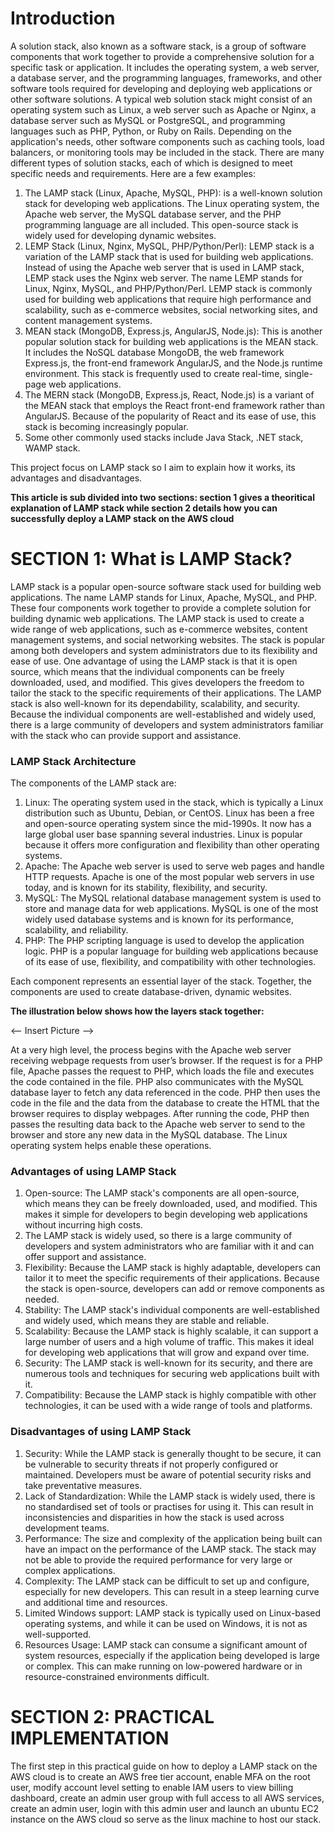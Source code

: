 # __Introduction__
A solution stack, also known as a software stack, is a group of software components that work together to provide a comprehensive solution for a specific task or application. It includes the operating system, a web server, a database server, and the programming languages, frameworks, and other software tools required for developing and deploying web applications or other software solutions.
A typical web solution stack might consist of an operating system such as Linux, a web server such as Apache or Nginx, a database server such as MySQL or PostgreSQL, and programming languages such as PHP, Python, or Ruby on Rails. Depending on the application's needs, other software components such as caching tools, load balancers, or monitoring tools may be included in the stack.
There are many different types of solution stacks, each of which is designed to meet specific needs and requirements. Here are a few examples:

1. The LAMP stack (Linux, Apache, MySQL, PHP): is a well-known solution stack for developing web applications. The Linux operating system, the Apache web server, the MySQL database server, and the PHP programming language are all included. This open-source stack is widely used for developing dynamic websites.
1. LEMP Stack (Linux, Nginx, MySQL, PHP/Python/Perl): LEMP stack is a variation of the LAMP stack that is used for building web applications. Instead of using the Apache web server that is used in LAMP stack, LEMP stack uses the Nginx web server. The name LEMP stands for Linux, Nginx, MySQL, and PHP/Python/Perl. LEMP stack is commonly used for building web applications that require high performance and scalability, such as e-commerce websites, social networking sites, and content management systems.
1. MEAN stack (MongoDB, Express.js, AngularJS, Node.js): This is another popular solution stack for building web applications is the MEAN stack. It includes the NoSQL database MongoDB, the web framework Express.js, the front-end framework AngularJS, and the Node.js runtime environment. This stack is frequently used to create real-time, single-page web applications.
1. The MERN stack (MongoDB, Express.js, React, Node.js) is a variant of the MEAN stack that employs the React front-end framework rather than AngularJS. Because of the popularity of React and its ease of use, this stack is becoming increasingly popular.
1. Some other commonly used stacks include Java Stack, .NET stack, WAMP stack.

This project focus on LAMP stack so I aim to explain how it works, its advantages and disadvantages.

__This article is sub divided into two sections: section 1 gives a theoritical explanation of LAMP stack while section 2 details how you can successfully deploy a LAMP stack on the AWS cloud__

# __SECTION 1: What is LAMP Stack?__
LAMP stack is a popular open-source software stack used for building web applications. The name LAMP stands for Linux, Apache, MySQL, and PHP. These four components work together to provide a complete solution for building dynamic web applications.
The LAMP stack is used to create a wide range of web applications, such as e-commerce websites, content management systems, and social networking websites. The stack is popular among both developers and system administrators due to its flexibility and ease of use.
One advantage of using the LAMP stack is that it is open source, which means that the individual components can be freely downloaded, used, and modified. This gives developers the freedom to tailor the stack to the specific requirements of their applications.
The LAMP stack is also well-known for its dependability, scalability, and security. Because the individual components are well-established and widely used, there is a large community of developers and system administrators familiar with the stack who can provide support and assistance.

### __LAMP Stack Architecture__
The components of the LAMP stack are:
1. Linux: The operating system used in the stack, which is typically a Linux distribution such as Ubuntu, Debian, or CentOS. Linux has been a free and open-source operating system since the mid-1990s. It now has a large global user base spanning several industries. Linux is popular because it offers more configuration and flexibility than other operating systems.
1. Apache: The Apache web server is used to serve web pages and handle HTTP requests. Apache is one of the most popular web servers in use today, and is known for its stability, flexibility, and security.
1. MySQL: The MySQL relational database management system is used to store and manage data for web applications. MySQL is one of the most widely used database systems and is known for its performance, scalability, and reliability.
1. PHP: The PHP scripting language is used to develop the application logic. PHP is a popular language for building web applications because of its ease of use, flexibility, and compatibility with other technologies.

Each component represents an essential layer of the stack. Together, the components are used to create database-driven, dynamic websites.

__The illustration below shows how the layers stack together:__

<-- Insert Picture -->

At a very high level, the process begins with the Apache web server receiving webpage requests from user’s browser. If the request is for a PHP file, Apache passes the request to PHP, which loads the file and executes the code contained in the file. PHP also communicates with the MySQL database layer to fetch any data referenced in the code. PHP then uses the code in the file and the data from the database to create the HTML that the browser requires to display webpages. After running the code, PHP then passes the resulting data back to the Apache web server to send to the browser and store any new data in the MySQL database. The Linux operating system helps enable these operations.

### __Advantages of using LAMP Stack__
1. Open-source: The LAMP stack's components are all open-source, which means they can be freely downloaded, used, and modified. This makes it simple for developers to begin developing web applications without incurring high costs.
1. The LAMP stack is widely used, so there is a large community of developers and system administrators who are familiar with it and can offer support and assistance.
1. Flexibility: Because the LAMP stack is highly adaptable, developers can tailor it to meet the specific requirements of their applications. Because the stack is open-source, developers can add or remove components as needed.
1. Stability: The LAMP stack's individual components are well-established and widely used, which means they are stable and reliable.
1. Scalability: Because the LAMP stack is highly scalable, it can support a large number of users and a high volume of traffic. This makes it ideal for developing web applications that will grow and expand over time.
1. Security: The LAMP stack is well-known for its security, and there are numerous tools and techniques for securing web applications built with it.
1. Compatibility: Because the LAMP stack is highly compatible with other technologies, it can be used with a wide range of tools and platforms.

### __Disadvantages of using LAMP Stack__
1. Security: While the LAMP stack is generally thought to be secure, it can be vulnerable to security threats if not properly configured or maintained. Developers must be aware of potential security risks and take preventative measures.
1. Lack of Standardization: While the LAMP stack is widely used, there is no standardised set of tools or practises for using it. This can result in inconsistencies and disparities in how the stack is used across development teams.
1. Performance: The size and complexity of the application being built can have an impact on the performance of the LAMP stack. The stack may not be able to provide the required performance for very large or complex applications.
1. Complexity: The LAMP stack can be difficult to set up and configure, especially for new developers. This can result in a steep learning curve and additional time and resources.
1. Limited Windows support: LAMP stack is typically used on Linux-based operating systems, and while it can be used on Windows, it is not as well-supported.
1. Resources Usage: LAMP stack can consume a significant amount of system resources, especially if the application being developed is large or complex. This can make running on low-powered hardware or in resource-constrained environments difficult.

# SECTION 2: PRACTICAL IMPLEMENTATION 
The first step in this practical guide on how to deploy a LAMP stack on the AWS cloud is to create an AWS free tier account, enable MFA on the root user, modify account level setting to enable IAM users to view billing dashboard, create an admin user group with full access to all AWS services, create an admin user, login with this admin user and launch an ubuntu EC2 instance on the AWS cloud so serve as the linux machine to host our stack. 





